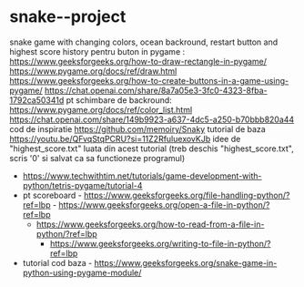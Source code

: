 # snake--project
snake game with changing colors, ocean backround, restart button and highest score history
pentru buton in pygame :
https://www.geeksforgeeks.org/how-to-draw-rectangle-in-pygame/
https://www.pygame.org/docs/ref/draw.html
https://www.geeksforgeeks.org/how-to-create-buttons-in-a-game-using-pygame/
https://chat.openai.com/share/8a7a05e3-3fc0-4323-8fba-1792ca50341d
pt schimbare de backround:
https://www.pygame.org/docs/ref/color_list.html
https://chat.openai.com/share/149b9923-a637-4dc5-a250-b70bbb820a44
cod de inspiratie
https://github.com/memoiry/Snaky
tutorial de baza
https://youtu.be/QFvqStqPCRU?si=11Z2RfuluexovKJb
idee de "highest_score.txt" luata din acest tutorial (treb deschis "highest_score.txt", scris '0' si salvat ca sa functioneze programul)
- https://www.techwithtim.net/tutorials/game-development-with-python/tetris-pygame/tutorial-4
- pt scoreboard - https://www.geeksforgeeks.org/file-handling-python/?ref=lbp
		- https://www.geeksforgeeks.org/open-a-file-in-python/?ref=lbp
	- https://www.geeksforgeeks.org/how-to-read-from-a-file-in-python/?ref=lbp
		- https://www.geeksforgeeks.org/writing-to-file-in-python/?ref=lbp
- tutorial cod baza - https://www.geeksforgeeks.org/snake-game-in-python-using-pygame-module/
